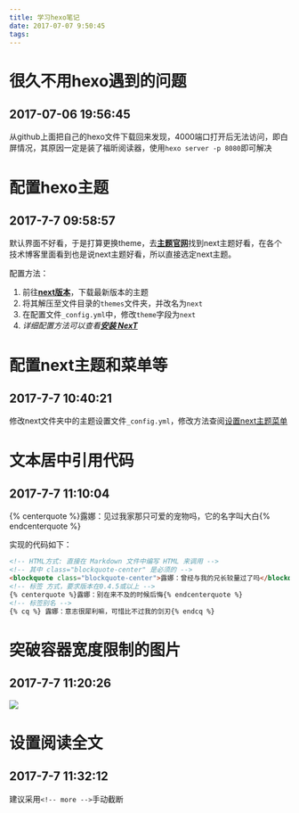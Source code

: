 ```yaml
---
title: 学习hexo笔记
date: 2017-07-07 9:50:45
tags:
---
```


# 很久不用hexo遇到的问题
## 2017-07-06 19:56:45

从github上面把自己的hexo文件下载回来发现，4000端口打开后无法访问，即白屏情况，其原因一定是装了福昕阅读器，使用`hexo server -p 8080`即可解决



# 配置hexo主题
## 2017-7-7 09:58:57

默认界面不好看，于是打算更换theme，去[**主题官网**](https://hexo.io/themes/)找到next主题好看，在各个技术博客里面看到也是说next主题好看，所以直接选定next主题。

配置方法：
1. 前往[**next版本**](https://github.com/iissnan/hexo-theme-next/releases)，下载最新版本的主题
2. 将其解压至文件目录的`themes`文件夹，并改名为`next`
3. 在配置文件`_config.yml`中，修改`theme`字段为`next`
4. *详细配置方法可以查看[**安装 NexT**](http://theme-next.iissnan.com/getting-started.html)*


# 配置next主题和菜单等
## 2017-7-7 10:40:21

修改next文件夹中的主题设置文件`_config.yml`，修改方法查阅[设置next主题菜单](http://theme-next.iissnan.com/getting-started.html#menu-settings)


# 文本居中引用代码
## 2017-7-7 11:10:04

{% centerquote %}露娜：见过我家那只可爱的宠物吗，它的名字叫大白{% endcenterquote %}

实现的代码如下：

``` markdown
<!-- HTML方式: 直接在 Markdown 文件中编写 HTML 来调用 -->
<!-- 其中 class="blockquote-center" 是必须的 -->
<blockquote class="blockquote-center">露娜：曾经与我的兄长较量过了吗</blockquote>
<!-- 标签 方式，要求版本在0.4.5或以上 -->
{% centerquote %}露娜：别在来不及的时候后悔{% endcenterquote %}
<!-- 标签别名 -->
{% cq %} 露娜：意志很犀利嘛，可惜比不过我的剑刃{% endcq %}
```

# 突破容器宽度限制的图片
## 2017-7-7 11:20:26
<img src="/images/liuchen-large.jpg" class="full-image" />

# 设置阅读全文
## 2017-7-7 11:32:12

建议采用`<!-- more -->`手动截断
<!-- more -->